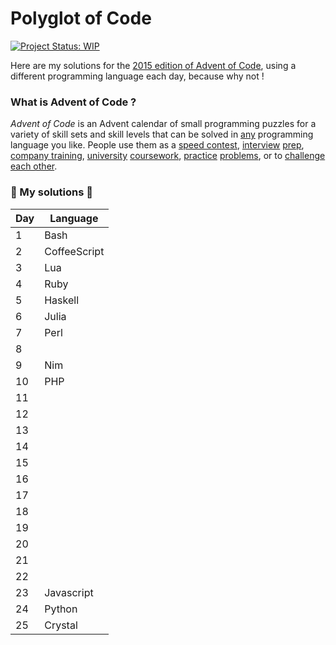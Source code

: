 # Polyglot of Code
[![Project Status: WIP](https://www.repostatus.org/badges/latest/wip.svg)](https://www.repostatus.org/#wip)

Here are my solutions for the [2015 edition of Advent of Code](https://adventofcode.com/2015 ), using a different programming language each day, because why not !

### What is Advent of Code ?
_Advent of Code_ is an Advent calendar of small programming puzzles for a variety of skill sets and skill levels that can be solved in [any](https://github.com/search?q=advent+of+code) programming language you like. People use them as a [speed contest](https://adventofcode.com/leaderboard), [interview](https://y3l2n.com/2018/05/09/interview-prep-advent-of-code/)  [prep](https://twitter.com/dznqbit/status/1037607793144938497), [company training](https://twitter.com/pgoultiaev/status/950805811583963137), [university](https://gitlab.com/imhoffman/fa19b4-mat3006/wikis/home)  [coursework](https://www.gribblelab.org/scicomp2019/), [practice](https://twitter.com/mrdanielklein/status/936267621468483584)  [problems](https://comp215.blogs.rice.edu/), or to [challenge each other](https://www.reddit.com/r/adventofcode/search?q=flair%3Aupping&restrict_sr=on).

### 🎄 My solutions 🎄

| Day  | Language        |  
|------|-----------------|
| 1    | Bash            | 
| 2    | CoffeeScript    |  
| 3    | Lua             | 
| 4    | Ruby            | 
| 5    | Haskell         |  
| 6    | Julia           | 
| 7    | Perl            | 
| 8    |          		 |  
| 9    | Nim      		 | 
| 10   | PHP       		 | 
| 11   |          		 |  
| 12   |          		 |
| 13   |          		 | 
| 14   |          		 |  
| 15   |          		 | 
| 16   |          		 | 
| 17   |          		 |  
| 18   |          		 | 
| 19   |          		 | 
| 20   |          		 |		  
| 21   |          		 |  
| 22   |          		 | 
| 23   |Javascript       | 
| 24   |Python      	 |  
| 25   |Crystal          | 